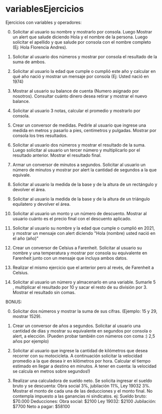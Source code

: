 # variablesEjercicios

Ejercicios con variables y operadores:

0) Solicitar al usuario su nombre y mostrarlo por consola. Luego Mostrar un alert que salude diciendo Hola y el nombre de la persona. Luego solicitar el apellido y que salude por consola con el nombre completo (Ej: Hola Florencia Andres).

1) Solicitar al usuario dos números y mostrar por consola el resultado de la suma de ambos.

2) Solicitar al usuario la edad que cumple o cumplió este año y calcular en qué año nació y mostrar un mensaje por consola (Ej: Usted nació en 1974)

3) Mostrar al usuario su balance de cuenta (Numero asignado por nosotros). Consultar cuánto dinero desea retirar y mostrar el nuevo balance.

4) Solicitar al usuario 3 notas, calcular el promedio y mostrarlo por consola.

5) Crear un conversor de medidas. Pedirle al usuario que ingrese una medida en metros y pasarlo a pies, centimetros y pulgadas. Mostrar por consola los tres resultados.

6) Solicitar al usuario dos números y mostrar el resultado de la suma. Luego solicitar al usuario un tercer número y multiplicarlo por el resultado anterior. Mostrar el resultado final.

7) Armar un conversor de minutos a segundos. Solicitar al usuario un número de minutos y mostrar por alert la cantidad de segundos a la que equivale.

8) Solicitar al usuario la medida de la base y de la altura de un rectángulo y devolver el área.

9) Solicitar al usuario la medida de la base y de la altura de un triángulo equilatero y devolver el área.

10) Solicitar al usuario un monto y un número de descuento. Mostrar al usuario cuánto es el precio final con el descuento aplicado.

11) Solicitar al usuario su nombre y la edad que cumple o cumplió en 2021, y mostrar un mensaje con alert diciendo "Hola (nombre) usted nació en el año (año)"

12) Crear un conversor de Celsius a Farenheit. Solicitar al usuario su nombre y una temperatura y mostrar por consola su equivalente en Farenheit junto con un mensaje que incluya ambos datos. 

13) Realizar el mismo ejercicio que el anterior pero al revés, de Farenheit a Celsius.

14) Solicitar al usuario un número y almacenarlo en una variable. Sumarle 5 , multiplicar el resultado por 10 y sacar el resto de su división por 3. Mostrar el resultado sin comas.


BONUS:

0) Solicitar dos números y mostrar la suma de sus cifras. (Ejemplo: 15 y 29, mostrar 1529).

1) Crear un conversor de años a segundos. Solicitar al usuario una cantidad de días y mostrar su equivalente en segundos por consola o alert, a elección. (Pueden probar también con números con coma :) 2,5 años por ejemplo)

2) Solicitar al usuario que ingrese la cantidad de kilómetros que desea recorrer con su motocicleta. A continuación solicitar la velocidad promedio a la que desea ir en kilómetros por hora. Calcular el tiempo estimado en llegar a destino en minutos.  A tener en cuenta: la velocidad se calcula en metros sobre segundos!)

3) Realizar una calculadora de sueldo neto. Se solicita ingresar el sueldo bruto y se descuenta: Obra social 3%, jubilación 11%, Ley 19032 3%. Mostrar el monto de cada una de las deducciones y el monto final. No contempla impuesto a las ganancias ni sindicatos.
ej: Sueldo bruto: $70.000
    Deducciones:
    Obra social: $2100
    Ley 19032: $2100
   Jubilación: $7700
   Neto a pagar: $58100
